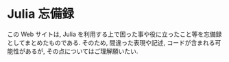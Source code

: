 # Julia 忘備録

この Web サイトは, Julia を利用する上で困った事や役に立ったこと等を忘備録としてまとめたものである. そのため, 間違った表現や記述, コードが含まれる可能性があるが, その点についてはご理解願いたい.
